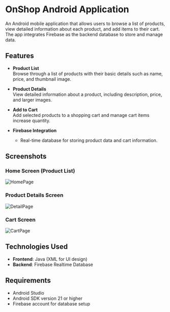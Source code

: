 # OnShop Android Application

An Android mobile application that allows users to browse a list of products, view detailed information about each product, and add items to their cart. The app integrates Firebase as the backend database to store and manage data.

## Features

- **Product List**  
  Browse through a list of products with their basic details such as name, price, and thumbnail image.

- **Product Details**  
  View detailed information about a product, including description, price, and larger images.

- **Add to Cart**  
  Add selected products to a shopping cart and manage cart items increase quantity.

- **Firebase Integration**  
  - Real-time database for storing product data and cart information.

## Screenshots

### Home Screen (Product List)
![HomePage](https://github.com/user-attachments/assets/398b6fe0-b76b-42b9-b609-6920017fa5ee)


### Product Details Screen
![DetailPage](https://github.com/user-attachments/assets/c966df02-bf38-4e1d-96a1-b220f84d4c57)


### Cart Screen
![CartPage](https://github.com/user-attachments/assets/57bd5368-42f9-4e24-b0c2-70a02d0c31d0)


## Technologies Used

- **Frontend**: Java (XML for UI design)
- **Backend**: Firebase Realtime Database

## Requirements

- Android Studio 
- Android SDK version 21 or higher
- Firebase account for database setup
